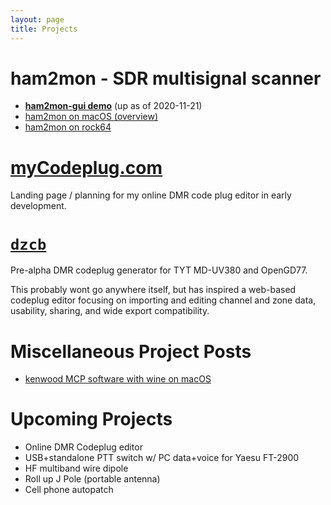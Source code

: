 ```yaml
---
layout: page
title: Projects
---
```


# ham2mon - SDR multisignal scanner

* [**ham2mon-gui demo**](http://sdrock.0x26.net:8080) (up as of 2020-11-21)
* [ham2mon on macOS (overview)](/_posts/2020-09-11-ham2mon-multi-channel-scanner.md)
* [ham2mon on rock64](/_posts/2020-09-14-ham2mon-rock64-setup.md)

# [myCodeplug.com](http://mycodeplug.com)

Landing page / planning for my online DMR code plug editor in early development.

# [`dzcb`](https://github.com/masenf/dzcb/tree/rewrite)

Pre-alpha DMR codeplug generator for TYT MD-UV380 and OpenGD77.

This probably wont go anywhere itself, but has inspired a web-based
codeplug editor focusing on importing and editing channel and zone data,
usability, sharing, and wide export compatibility.

# Miscellaneous Project Posts

* [kenwood MCP software with wine on macOS](/_posts/2020-09-18-kenwood-software-and-wine.md)

# Upcoming Projects

* Online DMR Codeplug editor
* USB+standalone PTT switch w/ PC data+voice for Yaesu FT-2900
* HF multiband wire dipole
* Roll up J Pole (portable antenna)
* Cell phone autopatch
